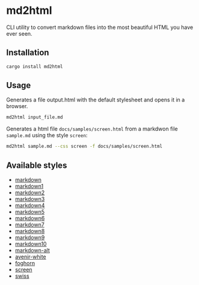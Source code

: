 # md2html

CLI utility to convert markdown files into the most beautiful HTML you have ever seen.

## Installation

```bash
cargo install md2html
```

## Usage

Generates a file output.html with the default stylesheet and opens it in a browser.

```bash
md2html input_file.md 
```

Generates a html file `docs/samples/screen.html` from a markdwon file `sample.md` using the style `screen`:

```bash
md2html sample.md --css screen -f docs/samples/screen.html
```

## Available styles

* [markdown](https://andremaha.github.io/md2html/samples/markdown.html)
* [markdown1](https://andremaha.github.io/md2html/samples/markdown1.html)
* [markdown2](https://andremaha.github.io/md2html/samples/markdown2.html)
* [markdown3](https://andremaha.github.io/md2html/samples/markdown3.html)
* [markdown4](https://andremaha.github.io/md2html/samples/markdown4.html)
* [markdown5](https://andremaha.github.io/md2html/samples/markdown5.html)
* [markdown6](https://andremaha.github.io/md2html/samples/markdown6.html)
* [markdown7](https://andremaha.github.io/md2html/samples/markdown7.html)
* [markdown8](https://andremaha.github.io/md2html/samples/markdown8.html)
* [markdown9](https://andremaha.github.io/md2html/samples/markdown9.html)
* [markdown10](https://andremaha.github.io/md2htmlsamples/markdown10.html)
* [markdown-alt](https://andremaha.github.io/md2html/samples/markdown-alt.html)
* [avenir-white](https://andremaha.github.io/md2html/samples/avenir-white.html)
* [foghorn](https://andremaha.github.io/md2html/samples/foghorn.html)
* [screen](https://andremaha.github.io/md2html/samples/screen.html)
* [swiss](https://andremaha.github.io/md2html/samples/swiss.html)